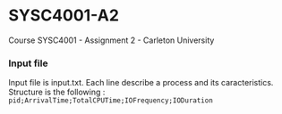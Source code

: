 # SYSC4001-A2

Course SYSC4001 - Assignment 2 - Carleton University 


### Input file
Input file is input.txt. Each line describe a process and its caracteristics.
Structure is the following :
`pid;ArrivalTime;TotalCPUTime;IOFrequency;IODuration`

